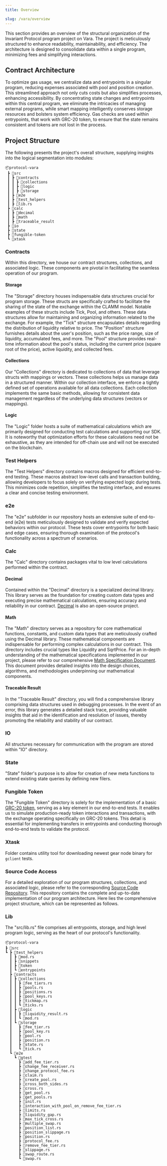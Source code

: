 ```yaml
---
title: Overview

slug: /vara/overview
---
```


This section provides an overview of the structural organization of the Invariant Protocol program project on Vara. The project is meticulously structured to enhance readability, maintainability, and efficiency. The architecture is designed to consolidate data within a single program, minimizing fees and simplifying interactions.

## Contract Architecture

To optimize gas usage, we centralize data and entrypoints in a singular program, reducing expenses associated with pool and position creation. This streamlined approach not only cuts costs but also simplifies processes, enhancing accessibility. By concentrating state changes and entrypoints within this central program, we eliminate the intricacies of managing external programs, while smart mapping intelligently conserves storage resources and bolsters system efficiency. Gas checks are used within entrypoints, that work with GRC-20 token, to ensure that the state remains consistent and tokens are not lost in the process.

## Project Structure

The following presents the project's overall structure, supplying insights into the logical segmentation into modules:

```
📦protocol-vara
 ┣ 📂src
 ┃ ┣ 📂contracts
 ┃ ┃ ┣ 📂collections
 ┃ ┃ ┣ 📂logic
 ┃ ┃ ┣ 📂storage
 ┃ ┣ 📂e2e
 ┃ ┣ 📂test_helpers
 ┃ ┣ 📜lib.rs
 ┣ 📂calc
 ┃ ┣ 📂decimal
 ┃ ┣ 📂math
 ┃ ┣ 📂traceable_result
 ┣ 📂io
 ┣ 📂state
 ┣ 📂fungible-token
 ┗ 📂xtask
```

### Contracts

Within this directory, we house our contract structures, collections, and associated logic. These components are pivotal in facilitating the seamless operation of our program.

#### Storage

The "Storage" directory houses indispensable data structures crucial for program storage. These structs are specifically crafted to facilitate the sharing of the state of the exchange within the CLAMM model. Notable examples of these structs include Tick, Pool, and others. These data structures allow for maintaining and organizing information related to the exchange. For example, the "Tick" structure encapsulates details regarding the distribution of liquidity relative to price. The "Position" structure furnishes details about the user's position, such as the price range, size of liquidity, accumulated fees, and more. The "Pool" structure provides real-time information about the pool's status, including the current price (square root of the price), active liquidity, and collected fees.

#### Collections

Our "Collections" directory is dedicated to collections of data that leverage structs with mappings or vectors. These collections helps us manage data in a structured manner. Within our collection interface, we enforce a tightly defined set of operations available for all data collections. Each collection implements the same basic methods, allowing for consistent data management regardless of the underlying data structures (vectors or mappings).

#### Logic

The "Logic" folder hosts a suite of mathematical calculations which are primarily designed for conducting test calculations and supporting our SDK. It is noteworthy that optimization efforts for these calculations need not be exhaustive, as they are intended for off-chain use and will not be executed on the blockchain.

### Test Helpers

The "Test Helpers" directory contains macros designed for efficient end-to-end testing. These macros abstract low-level calls and transaction building, allowing developers to focus solely on verifying expected logic during tests. This minimizes code repetition, simplifies the testing interface, and ensures a clear and concise testing environment.

### e2e

The "e2e" subfolder in our repository hosts an extensive suite of end-to-end (e2e) tests meticulously designed to validate and verify expected behaviors within our protocol. These tests cover entrypoints for both basic and edge cases, ensuring thorough examination of the protocol's functionality across a spectrum of scenarios.

### Calc
The "Calc" directory contains packages vital to low level calculations performed within the contract.

#### Decimal

Contained within the "Decimal" directory is a specialized decimal library. This library serves as the foundation for creating custom data types and executing precise mathematical calculations, ensuring accuracy and reliability in our contract. [Decimal](https://github.com/invariant-labs/decimal) is also an open-source project.

#### Math

The "Math" directory serves as a repository for core mathematical functions, constants, and custom data types that are meticulously crafted using the Decimal library. These mathematical components are indispensable for performing complex calculations in our contract. This directory includes crucial types like Liquidity and SqrtPrice. For an in-depth understanding of the mathematical specifications implemented in our project, please refer to our comprehensive [Math Specification Document](https://invariant.app/math-spec-a0.pdf). This document provides detailed insights into the design choices, algorithms, and methodologies underpinning our mathematical components.

#### Traceable Result

In the "Traceable Result" directory, you will find a comprehensive library comprising data structures used in debugging processes. In the event of an error, this library generates a detailed stack trace, providing valuable insights that aid in the identification and resolution of issues, thereby promoting the reliability and stability of our contract.

### IO

All structures necessary for communication with the program are stored within "IO" directory. 

### State

"State" folder's purpose is to allow for creation of new meta functions to extend existing state queries by defining new filers. 

### Fungible Token

The "Fungible Token" directory is solely for the implementation of a basic [GRC-20 token](https://wiki.gear-tech.io/docs/developing-programs/standards/grc20), serving as a key element in our end-to-end tests. It enables us to simulate production-ready token interactions and transactions, with the exchange operating specifically on GRC-20 tokens. This detail is essential for implementing transfers in entrypoints and conducting thorough end-to-end tests to validate the protocol.

### Xtask

Folder contains utility tool for downloading newest gear node binary for `gclient` tests.
### Source Code Access

For a detailed exploration of our program structures, collections, and associated logic, please refer to the corresponding [Source Code Repository](https://github.com/invariant-labs/protocol-vara). This repository contains the complete and up-to-date implementation of our program architecture. Here lies the comprehensive project structure, which can be represented as follows.

### Lib

The "src/lib.rs" file comprises all entrypoints, storage, and high level program logic, serving as the heart of our protocol's functionality.

```
📦protocol-vara
┣ 📂src
┗ ┣ 📂test_helpers
  ┃ ┣ 📜mod.rs
  ┃ ┣ 📂snippets
  ┃ ┣ 📂token
  ┃ ┗ 📂entrypoints
  ┣ 📂contracts
  ┃ ┣ 📂collections
  ┃ ┃ ┣ 📜fee_tiers.rs
  ┃ ┃ ┣ 📜pools.rs
  ┃ ┃ ┣ 📜positions.rs
  ┃ ┃ ┣ 📜pool_keys.rs
  ┃ ┃ ┣ 📜tickmap.rs
  ┃ ┃ ┗ 📜ticks.rs
  ┃ ┣ 📂logic
  ┃ ┃ ┣ 📜liquidity_result.rs
  ┃ ┃ ┗ 📜mod.rs
  ┃ ┗ 📂storage
  ┃   ┣ 📜fee_tier.rs
  ┃   ┣ 📜pool_key.rs
  ┃   ┣ 📜pool.rs
  ┃   ┣ 📜position.rs
  ┃   ┣ 📜state.rs
  ┃   ┗ 📜tick.rs
  ┗ 📂e2e
    ┗ 📂gtest
      ┣ 📜add_fee_tier.rs
      ┣ 📜change_fee_receiver.rs
      ┣ 📜change_protocol_fee.rs
      ┣ 📜claim.rs
      ┣ 📜create_pool.rs
      ┣ 📜cross_both_sides.rs
      ┣ 📜cross.rs
      ┣ 📜get_pool.rs
      ┣ 📜get_pools.rs
      ┣ 📜init.rs
      ┣ 📜interaction_with_pool_on_remove_fee_tier.rs
      ┣ 📜limits.rs
      ┣ 📜liquidity_gap.rs
      ┣ 📜max_tick_cross.rs
      ┣ 📜multiple_swap.rs
      ┣ 📜position_list.rs
      ┣ 📜position_slippage.rs
      ┣ 📜position.rs
      ┣ 📜protocol_fee.rs
      ┣ 📜remove_fee_tier.rs
      ┣ 📜slippage.rs
      ┣ 📜swap_route.rs
      ┗ 📜swap.rs

```
